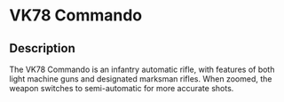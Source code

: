 # VK78 Commando

## Description

The VK78 Commando is an infantry automatic rifle, with features of both light machine guns and designated marksman rifles. When zoomed, the weapon switches to semi-automatic for more accurate shots.
